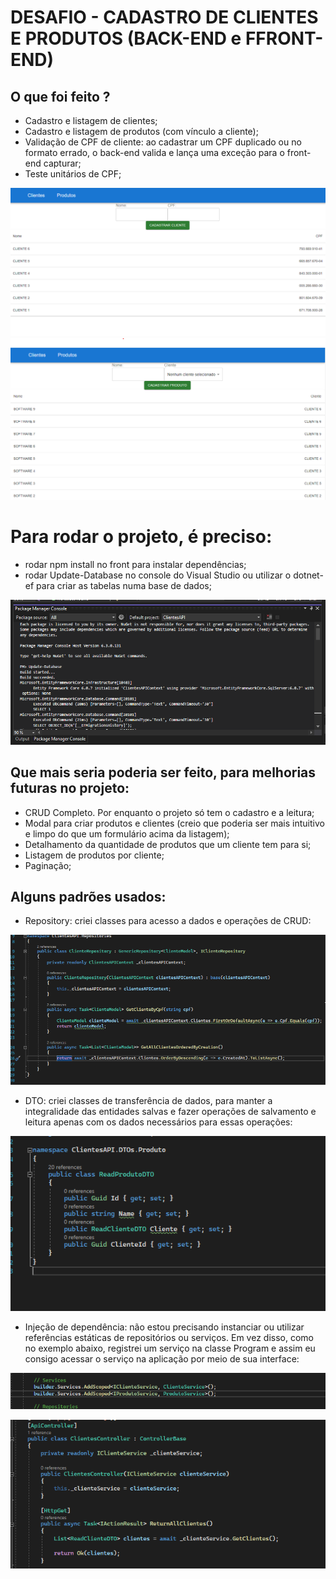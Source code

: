 # DESAFIO - CADASTRO DE CLIENTES E PRODUTOS (BACK-END e FFRONT-END)

## O que foi feito ?

* Cadastro e listagem de clientes;
* Cadastro e listagem de produtos (com vínculo a cliente);
* Validação de CPF de cliente: ao cadastrar um CPF duplicado ou no formato errado, o back-end valida e lança uma exceção para o front-end capturar;
* Teste unitários de CPF;

![Clientes](./assets/tela_clientes.png)
![Produtos](./assets/tela_produtos.png)

# Para rodar o projeto, é preciso:
* rodar npm install no front para instalar dependências;
* rodar Update-Database no console do Visual Studio ou utilizar o dotnet-ef para criar as tabelas numa base de dados;

![dbupdate](./assets/updatedb.png)

## Que mais seria poderia ser feito, para melhorias futuras no projeto:

* CRUD Completo. Por enquanto o projeto só tem o cadastro e a leitura;
* Modal para criar produtos e clientes (creio que poderia ser mais intuitivo e limpo do que um formulário acima da listagem);
* Detalhamento da quantidade de produtos que um cliente tem para si;
* Listagem de produtos por cliente;
* Paginação;

## Alguns padrões usados:

* Repository: criei classes para acesso a dados e operações de CRUD:

![Repository](./assets/repository.png)

* DTO: criei classes de transferência de dados, para manter a integralidade das entidades salvas e fazer operações de salvamento e leitura apenas com os dados necessários para essas operações:

![dto](./assets/dto.png)

* Injeção de dependência: não estou precisando instanciar ou utilizar referências estáticas de repositórios ou serviços. Em vez disso, como no exemplo abaixo, registrei um serviço na classe Program e assim eu consigo acessar o serviço na aplicação por meio de sua interface:

![inje](./assets/injecao2.png)

![inje2](./assets/injecao_dep.png)